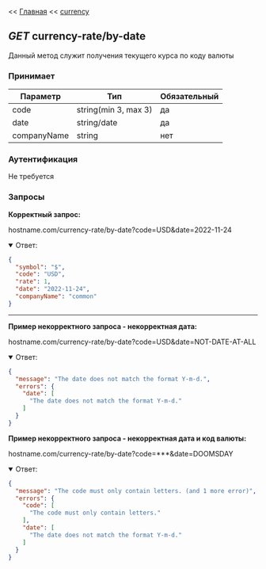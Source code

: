 << [Главная](./../../../../README.md) << [currency](./../index.md)

## <i>GET</i> currency-rate/by-date

Данный метод служит получения текущего курса по коду валюты

### Принимает

| Параметр    | Тип                  | Обязательный |
|-------------|----------------------|--------------|
| code        | string(min 3, max 3) | да           |
| date        | string/date          | да           |
| companyName | string               | нет          |

### Аутентификация

Не требуется

### Запросы

**Корректный запрос:**

hostname.com/currency-rate/by-date?code=USD&date=2022-11-24


<details open>
<summary>Ответ:</summary>

```json
{
  "symbol": "$",
  "code": "USD",
  "rate": 1,
  "date": "2022-11-24",
  "companyName": "common"
}
```

</details>

---

**Пример некорректного запроса - некорректная дата:**

hostname.com/currency-rate/by-date?code=USD&date=NOT-DATE-AT-ALL

<details open>
<summary>Ответ:</summary>

```json
{
  "message": "The date does not match the format Y-m-d.",
  "errors": {
    "date": [
      "The date does not match the format Y-m-d."
    ]
  }
}
```

</details>

**Пример некорректного запроса - некорректная дата и код валюты:**

hostname.com/currency-rate/by-date?code=***&date=DOOMSDAY

<details open>
<summary>Ответ:</summary>

```json
{
  "message": "The code must only contain letters. (and 1 more error)",
  "errors": {
    "code": [
      "The code must only contain letters."
    ],
    "date": [
      "The date does not match the format Y-m-d."
    ]
  }
}
```

</details>